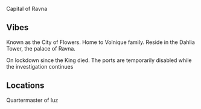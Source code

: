 Capital of Ravna
## Vibes

Known as the City of Flowers.
Home to Volnique family. Reside in the Dahlia Tower, the palace of Ravna.

On lockdown since the King died. The ports are temporarily disabled while the investigation continues

## Locations
Quartermaster of Iuz